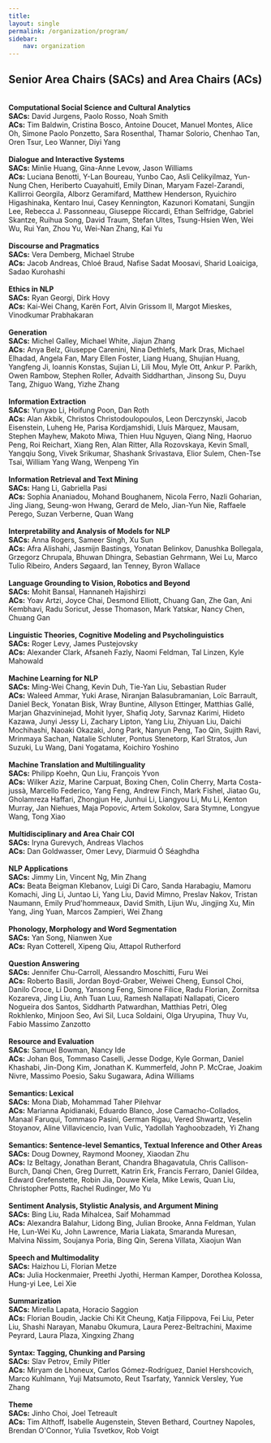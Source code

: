 ```yaml
---
title: 
layout: single
permalink: /organization/program/
sidebar: 
    nav: organization 
---
```


<h2>Senior Area Chairs (SACs) and Area Chairs (ACs)</h2>
<br/>
<b>Computational Social Science and Cultural Analytics </b><br/>
<b>SACs:</b> David Jurgens, Paolo Rosso, Noah Smith<br/>
<b>ACs:</b> Tim Baldwin, Cristina Bosco, Antoine Doucet, Manuel Montes, Alice Oh, Simone Paolo Ponzetto, Sara Rosenthal, Thamar Solorio, Chenhao Tan, Oren Tsur, Leo Wanner, Diyi Yang<br/>
<br/>
<b>Dialogue and Interactive Systems</b><br/>
<b>SACs:</b> Minlie Huang, Gina-Anne Levow, Jason Williams<br/>
<b>ACs:</b> Luciana Benotti, Y-Lan Boureau, Yunbo Cao, Asli Celikyilmaz, Yun-Nung Chen, Heriberto Cuayahuitl, Emily Dinan, Maryam Fazel-Zarandi, Kallirroi Georgila, Alborz Geramifard, Matthew Henderson, Ryuichiro Higashinaka, Kentaro Inui, Casey Kennington, Kazunori Komatani, Sungjin Lee, Rebecca J. Passonneau, Giuseppe Riccardi, Ethan Selfridge, Gabriel Skantze, Ruihua Song, David Traum, Stefan Ultes, Tsung-Hsien Wen, Wei Wu, Rui Yan, Zhou Yu, Wei-Nan Zhang, Kai Yu<br/>
<br/>
<b>Discourse and Pragmatics</b><br/>
<b>SACs:</b> Vera Demberg, Michael Strube<br/>
<b>ACs:</b> Jacob Andreas, Chloé Braud, Nafise Sadat Moosavi, Sharid Loaiciga, Sadao Kurohashi<br/>
<br/>
<b>Ethics in NLP</b><br/>
<b>SACs:</b> Ryan Georgi, Dirk Hovy<br/>
<b>ACs:</b> Kai-Wei Chang, Karën Fort, Alvin Grissom II, Margot Mieskes, Vinodkumar Prabhakaran<br/>
<br/>
<b>Generation</b><br/>
<b>SACs:</b> Michel Galley, Michael White, Jiajun Zhang<br/>
<b>ACs:</b> Anya Belz, Giuseppe Carenini, Nina Dethlefs, Mark Dras, Michael Elhadad, Angela Fan, Mary Ellen Foster, Liang Huang, Shujian Huang, Yangfeng Ji, Ioannis Konstas, Sujian Li, Lili Mou, Myle Ott, Ankur P. Parikh, Owen Rambow, Stephen Roller, Advaith Siddharthan, Jinsong Su, Duyu Tang, Zhiguo Wang, Yizhe Zhang <br/>
<br/>
<b>Information Extraction</b><br/>
<b>SACs:</b> Yunyao Li, Hoifung Poon, Dan Roth<br/>
<b>ACs:</b> Alan Akbik, Christos Christodoulopoulos, Leon Derczynski, Jacob Eisenstein, Luheng He, Parisa Kordjamshidi, Lluís Màrquez, Mausam, Stephen Mayhew, Makoto Miwa, Thien Huu Nguyen, Qiang Ning, Haoruo Peng, Roi Reichart, Xiang Ren, Alan Ritter, Alla Rozovskaya, Kevin Small, Yangqiu Song, Vivek Srikumar, Shashank Srivastava, Elior Sulem, Chen-Tse Tsai, William Yang Wang, Wenpeng Yin<br/>
<br/>
<b>Information Retrieval and Text Mining</b><br/>
<b>SACs:</b> Hang Li, Gabriella Pasi<br/>
<b>ACs:</b> Sophia Ananiadou, Mohand Boughanem, Nicola Ferro, Nazli Goharian, Jing Jiang, Seung-won Hwang, Gerard de Melo, Jian-Yun Nie, Raffaele Perego, Suzan Verberne, Quan Wang<br/>
<br/>
<b>Interpretability and Analysis of Models for NLP</b><br/>
<b>SACs:</b> Anna Rogers, Sameer Singh, Xu Sun<br/>
<b>ACs:</b> Afra Alishahi, Jasmijn Bastings, Yonatan Belinkov, Danushka Bollegala, Grzegorz Chrupala, Bhuwan Dhingra, Sebastian Gehrmann, Wei Lu, Marco Tulio Ribeiro, Anders Søgaard, Ian Tenney, Byron Wallace<br/>
<br/>
<b>Language Grounding to Vision, Robotics and Beyond</b><br/>
<b>SACs:</b> Mohit Bansal, Hannaneh Hajishirzi<br/>
<b>ACs:</b> Yoav Artzi, Joyce Chai, Desmond Elliott, Chuang Gan, Zhe Gan, Ani Kembhavi, Radu Soricut, Jesse Thomason, Mark Yatskar,  Nancy Chen, Chuang Gan<br/>
<br/>
<b>Linguistic Theories, Cognitive Modeling and Psycholinguistics</b><br/>
<b>SACs:</b> Roger Levy, James Pustejovsky<br/>
<b>ACs:</b> Alexander Clark, Afsaneh Fazly, Naomi Feldman, Tal Linzen, Kyle Mahowald<br/>
<br/>
<b>Machine Learning for NLP</b><br/>
<b>SACs:</b> Ming-Wei Chang, Kevin Duh, Tie-Yan Liu, Sebastian Ruder<br/>
<b>ACs:</b> Waleed Ammar, Yuki Arase, Niranjan Balasubramanian, Loïc Barrault, Daniel Beck, Yonatan Bisk, Wray Buntine, Allyson Ettinger, Matthias Gallé, Marjan Ghazvininejad, Mohit Iyyer, Shafiq Joty, Sarvnaz Karimi, Hideto Kazawa, Junyi Jessy Li, Zachary Lipton, Yang Liu, Zhiyuan Liu, Daichi Mochihashi, Naoaki Okazaki, Jong Park, Nanyun Peng, Tao Qin, Sujith Ravi, Mrinmaya Sachan, Natalie Schluter, Pontus Stenetorp, Karl Stratos, Jun Suzuki, Lu Wang, Dani Yogatama, Koichiro Yoshino<br/>
<br/>
<b>Machine Translation and Multilinguality</b><br/>
<b>SACs:</b> Philipp Koehn, Qun Liu, François Yvon<br/>
<b>ACs:</b> Wilker Aziz, Marine Carpuat, Boxing Chen, Colin Cherry, Marta Costa-jussà, Marcello Federico, Yang Feng, Andrew Finch, Mark Fishel, Jiatao Gu, Gholamreza Haffari, Zhongjun He, Junhui Li, Liangyou Li, Mu Li, Kenton Murray, Jan Niehues, Maja Popovic, Artem Sokolov, Sara Stymne, Longyue Wang, Tong Xiao<br/>
<br/>
<b>Multidisciplinary and Area Chair COI</b><br/>
<b>SACs:</b> Iryna Gurevych, Andreas Vlachos<br/>
<b>ACs:</b> Dan Goldwasser, Omer Levy, Diarmuid Ó Séaghdha<br/>
<br/>
<b>NLP Applications</b><br/>
<b>SACs:</b> Jimmy Lin, Vincent Ng, Min Zhang<br/>
<b>ACs:</b> Beata Beigman Klebanov, Luigi Di Caro, Sanda Harabagiu, Mamoru Komachi, Jing Li, Juntao Li, Yang Liu, David Mimno, Preslav Nakov, Tristan Naumann, Emily Prud'hommeaux, David Smith, Lijun Wu, Jingjing Xu, Min Yang, Jing Yuan, Marcos Zampieri, Wei Zhang <br/>
<br/>
<b>Phonology, Morphology and Word Segmentation</b><br/>
<b>SACs:</b> Yan Song, Nianwen Xue<br/>
<b>ACs:</b> Ryan Cotterell, Xipeng Qiu, Attapol Rutherford<br/>
<br/>
<b>Question Answering</b><br/>
<b>SACs:</b> Jennifer Chu-Carroll, Alessandro Moschitti, Furu Wei<br/>
<b>ACs:</b> Roberto Basili, Jordan Boyd-Graber, Weiwei Cheng, Eunsol Choi, Danilo Croce, Li Dong, Yansong Feng, Simone Filice, Radu Florian, Zornitsa Kozareva, Jing Liu, Anh Tuan Luu, Ramesh Nallapati Nallapati, Cicero Nogueira dos Santos, Siddharth Patwardhan, Matthias Petri, Oleg Rokhlenko, Minjoon Seo, Avi Sil, Luca Soldaini, Olga Uryupina, Thuy Vu, Fabio Massimo Zanzotto<br/>
<br/>
<b>Resource and Evaluation</b><br/>
<b>SACs:</b> Samuel Bowman, Nancy Ide<br/>
<b>ACs:</b> Johan Bos, Tommaso Caselli, Jesse Dodge, Kyle Gorman, Daniel Khashabi, Jin-Dong Kim, Jonathan K. Kummerfeld, John P. McCrae, Joakim Nivre, Massimo Poesio, Saku Sugawara, Adina Williams<br/>
<br/>
<b>Semantics: Lexical</b><br/>
<b>SACs:</b> Mona Diab, Mohammad Taher Pilehvar<br/>
<b>ACs:</b> Marianna Apidianaki, Eduardo Blanco, Jose Camacho-Collados, Manaal Faruqui, Tommaso Pasini, German Rigau, Vered Shwartz, Veselin Stoyanov, Aline Villavicencio, Ivan Vulic, Yadollah Yaghoobzadeh, Yi Zhang<br/>
<br/>
<b>Semantics: Sentence-level Semantics, Textual Inference and Other Areas</b><br/>
<b>SACs:</b> Doug Downey, Raymond Mooney, Xiaodan Zhu<br/>
<b>ACs:</b> Iz Beltagy, Jonathan Berant, Chandra Bhagavatula, Chris Callison-Burch, Danqi Chen, Greg Durrett, Katrin Erk, Francis Ferraro, Daniel Gildea, Edward Grefenstette, Robin Jia, Douwe Kiela, Mike Lewis, Quan Liu, Christopher Potts, Rachel Rudinger, Mo Yu<br/>
<br/>
<b>Sentiment Analysis, Stylistic Analysis, and Argument Mining</b><br/>
<b>SACs:</b> Bing Liu, Rada Mihalcea, Saif Mohammad<br/>
<b>ACs:</b> Alexandra Balahur, Lidong Bing, Julian Brooke, Anna Feldman, Yulan He, Lun-Wei Ku, John Lawrence, Maria Liakata, Smaranda Muresan, Malvina Nissim, Soujanya Poria, Bing Qin, Serena Villata, Xiaojun Wan<br/>
<br/>
<b>Speech and Multimodality</b><br/>
<b>SACs:</b> Haizhou Li, Florian Metze<br/>
<b>ACs:</b> Julia Hockenmaier, Preethi Jyothi, Herman Kamper, Dorothea Kolossa, Hung-yi Lee, Lei Xie<br/>
<br/>
<b>Summarization</b><br/>
<b>SACs:</b> Mirella Lapata, Horacio Saggion<br/>
<b>ACs:</b> Florian Boudin, Jackie Chi Kit Cheung, Katja Filippova, Fei Liu, Peter Liu, Shashi Narayan, Manabu Okumura, Laura Perez-Beltrachini, Maxime Peyrard, Laura Plaza, Xingxing Zhang<br/>
<br/>
<b>Syntax: Tagging, Chunking and Parsing</b><br/>
<b>SACs:</b> Slav Petrov, Emily Pitler<br/>
<b>ACs:</b> Miryam de Lhoneux, Carlos Gómez-Rodríguez, Daniel Hershcovich, Marco Kuhlmann, Yuji Matsumoto, Reut Tsarfaty, Yannick Versley, Yue Zhang<br/>
<br/>
<b>Theme</b><br/>
<b>SACs:</b> Jinho Choi, Joel Tetreault<br/>
<b>ACs:</b> Tim Althoff, Isabelle Augenstein, Steven Bethard, Courtney Napoles, Brendan O'Connor, Yulia Tsvetkov, Rob Voigt<br/>


